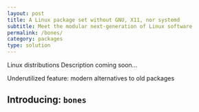 ```yaml
---
layout: post
title: A Linux package set without GNU, X11, nor systemd
subtitle: Meet the modular next-generation of Linux software
permalink: /bones/
category: packages
type: solution
---
```

Linux distributions 
Description coming soon...

Underutilized feature: modern alternatives to old packages

## Introducing: `bones`
